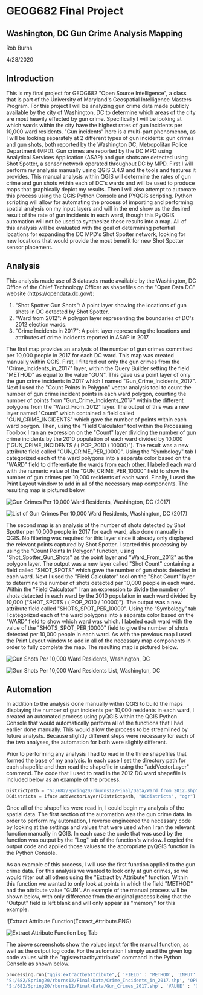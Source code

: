# GEOG682 Final Project
## Washington, DC Gun Crime Analysis Mapping
Rob Burns

4/28/2020


## Introduction

This is my final project for GEOG682 "Open Source Intelligence", a class that is part of the University of Maryland's Geospatial 
Intelligence Masters Program. For this project I will be analyzing gun crime data made publicly available by the city of Washington, DC 
to determine which areas of the city are most heavily effected by gun crime. Specifically I will be looking at which wards within the 
city have the highest rates of gun incidents per 10,000 ward residents. "Gun incidents" here is a multi-part phenomenon, as I will be 
looking separately at 2 different types of gun incidents: gun crimes and gun shots, both reported by the Washington DC, Metropolitan 
Police Department (MPD). Gun crimes are reported by the DC MPD using Analytical Services Application (ASAP) and gun shots are detected 
using Shot Spotter, a sensor network operated throughout DC by MPD. First I will perform my analysis manually using QGIS 3.4.9 and the 
tools and features it provides. This manual analysis within QGIS will determine the rates of gun crime and gun shots within each of DC's 
wards and will be used to produce maps that graphically depict my results. Then I will also attempt to automate this process using the 
QGIS Python Console and PYQGIS scripting. Python scripting will allow for automating the process of importing and performing spatial 
analysis on my input layers and will in the end show us the desired result of the rate of gun incidents in each ward, though this PyQGIS 
automation will not be used to synthesize these results into a map. All of this analysis will be evaluated with the goal of determining 
potential locations for expanding the DC MPD's Shot Spotter network, looking for new locations that would provide the most benefit for 
new Shot Spotter sensor placement. 

## Analysis

 This analysis made use of 3 datasets made available by the Washington, DC Office of the Chief Technology Officer as shapefiles on 
 the "Open Data DC" website (https://opendata.dc.gov/):

 1) "Shot Spotter Gun Shots": A point layer showing the locations of gun shots in DC detected by Shot Spotter.
 2) "Ward from 2012": A polygon layer representing the boundaries of DC's 2012 election wards.
 3) "Crime Incidents in 2017": A point layer representing the locations and attributes of crime incidents reported in
 ASAP in 2017.
      
The first map provides an analysis of the number of gun crimes committed per 10,000 people in 2017 for each DC ward. This map was 
created manually within QGIS. First, I filtered out only the gun crimes from the "Crime_Incidents_in_2017" layer, within the Query 
Builder setting the field "METHOD" as equal to the value "GUN". This gave us a point layer of only the gun crime incidents in 2017 which 
I named "Gun_Crime_Incidents_2017". Next I used the "Count Points In Polygon" vector analysis tool to count the number of gun crime 
incident points in each ward polygon, counting the number of points from "Gun_Crime_Incidents_2017" within the different polygons from 
the "Ward_From_2012" layer. The output of this was a new layer named "Count" which contained a field called "GUN_CRIME_INCIDENTS" which 
gave the number of points within each ward poygon. Then, using the "Field Calculator" tool within the Processing Toolbox I ran an 
expression on the "Count" layer dividing the number of gun crime incidents by the 2010 population of each ward divided by 10,000 
("GUN_CRIME_INCIDENTS /  ( POP_2010 / 10000)"). The result was a new attribute field called "GUN_CRIME_PER_10000". Using 
the "Symbology" tab I categorized each of the ward polygons into a separate color based on the "WARD" field to differentiate the wards 
from each other. I labeled each ward with the numeric value of the "GUN_CRIME_PER_10000" field to show the number of gun crimes per 
10,000 residents of each ward. Finally, I used the Print Layout window to add in all of the necessary map components. The resulting map 
is pictured below.

![Gun Crimes Per 10,000 Ward Residents, Washington, DC (2017)](Gun_Crimes_Per_10K.jpeg)

![List of Gun Crimes Per 10,000 Ward Residents, Washington, DC (2017)](Gun_Crime_List.jpg)

The second map is an analysis of the number of shots detected by Shot Spotter per 10,000 people in 2017 for each ward, also done
manually in QGIS. No filtering was required for this layer since it already only displayed the relevant points captured by Shot 
Spotter. I started this processing by using the "Count Points In Polygon" function, using "Shot_Spotter_Gun_Shots" as the point layer 
and "Ward_From_2012" as the polygon layer. The output was a new layer called "Shot Count" containing a field called "SHOT_SPOTS" which 
gave the number of gun shots detected in each ward. Next I used the "Field Calculator" tool on the "Shot Count" layer to determine the 
number of shots detected per 10,000 people in each ward. Within the "Field Calculator" I ran an expression to divide the number of shots 
detected in each ward by the 2010 population in each ward divided by 10,000 ("SHOT_SPOTS /  ( POP_2010 / 10000)"). The output was a new
attribute field called "SHOTS_SPOT_PER_10000". Using the “Symbology” tab I categorized each of the ward polygons into a separate color 
based on the "WARD" field to show which ward was which. I labeled each ward with the value of the "SHOTS_SPOT_PER_10000" field to give 
the number of shots detected per 10,000 people in each ward. As with the previous map I used the Print Layout window to add in all of 
the necessary map components in order to fully complete the map. The resulting map is pictured below.

![Gun Shots Per 10,000 Ward Residents, Washington, DC](Shots_Spot_Per_10K.jpeg)

![Gun Shots Per 10,000 Ward Residents List, Washington, DC](Gun_Shot_List.jpg)

 
 ## Automation
 
 In addition to the analysis done manually within QGIS to build the maps displaying the number of gun incidents per 10,000 residents in 
 each ward, I created an automated process using pyQGIS within the QGIS Python Console that would automatically perform all of the 
 functions that I had earlier done manually. This would allow the process to be streamlined by future analysts. Because slightly 
 different steps were necessary for each of the two analyses, the automation for both were slightly different.
 
Prior to performing any analysis I had to read in the three shapefiles that formed the base of my analysis. In each case I set the 
directory path for each shapefile and then read the shapefile in using the "addVectorLayer" command. The code that I used to read in the 
2012 DC ward shapefile is included below as an example of the process.

```python
Districtpath = "S:/682/Spring20/rburns12/Final/Data/Ward_from_2012.shp"
DCdistricts = iface.addVectorLayer(Districtpath, "DCdistricts", "ogr")
```

Once all of the shapefiles were read in, I could begin my analysis of the spatial data. The first section of the automation was the gun 
crime data. In order to perform my automation, I reverse engineered the necessary code by looking at the settings and values that were 
used when I ran the relevant function manually in QGIS. In each case the code that was used by the function was output by the "Log" tab 
of the function's window. I copied the output code and applied those values to the appropriate pyQGIS function in the Python Console. 

As an example of this process, I will use the first function applied to the gun crime data. For this analysis we wanted to look only at 
gun crimes, so we would filter out all others using the "Extract by Attribute" function. Within this function we wanted to only look at 
points in which the field "METHOD" had the attribute value "GUN". An example of the manual process will be shown below, with only 
difference from the original process being that the "Output" field is left blank and will only appear as "memory" for this example.

![Extract Attribute Function(Extract_Attribute.PNG)

![Extract Attribute Function Log Tab](Extract_Attribute_Log.PNG)

The above screenshots show the values input for the manual function, as well as the output log code. For the automation I simply used 
the given log code values with the "qgis:extractbyattribute" command in the Python Console as shown below.

```python
processing.run("qgis:extractbyattribute",{ 'FIELD' : 'METHOD', 'INPUT' : 
'S:/682/Spring20/rburns12/Final/Data/Crime_Incidents_in_2017.shp', 'OPERATOR' : 0, 'OUTPUT' : 
'S:/682/Spring20/rburns12/Final/Data/Gun_Crimes_2017.shp', 'VALUE' : 'GUN' })
```


 
